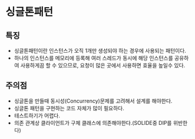 # 싱글톤패턴

## 특징
- 싱글톤패턴이란 인스턴스가 오직 1개만 생성되야 하는 경우에 사용되는 패턴이다.
- 하나의 인스턴스를 메모리에 등록해 여러 스레드가 동시에 해당 인스턴스를 공유하여 사용하게끔 할 수 있으므로, 요청이 많은 곳에서 사용하면 효율을 높일수 있다.

## 주의점
- 싱글톤을 만들때 동시성(Concurrency)문제를 고려해서 설계를 해야한다.
- 싱글톤 패턴을 구현하는 코드 자체가 많이 필요하다.
- 테스트하기가 어렵다.
- 의존 관계상 클라이언트가 구체 클래스에 의존해야한다.(SOLIDE중 DIP를 위반한다)